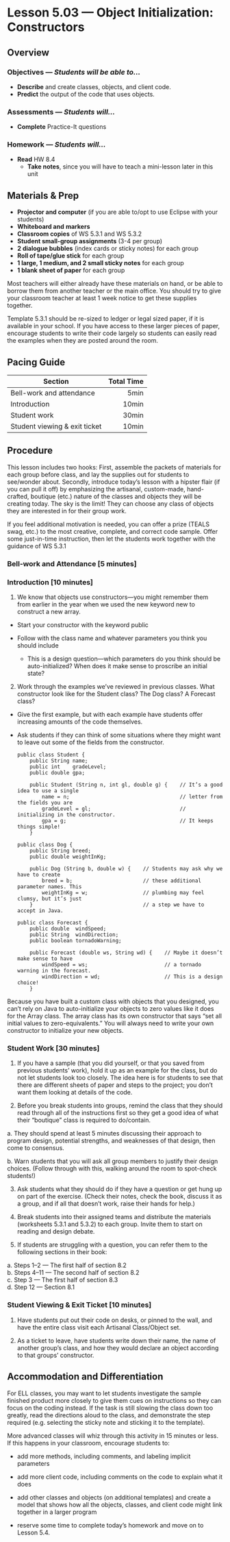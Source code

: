 Lesson 5.03 — Object Initialization: Constructors
====================================================================================================

Overview
--------
### Objectives — _Students will be able to…_
- **Describe** and create classes, objects, and client code.
- **Predict** the output of the code that uses objects.

### Assessments — _Students will…_
- **Complete** Practice-It questions

### Homework — _Students will…_
- **Read** HW 8.4
  - **Take notes**, since you will have to teach a mini-lesson later in this unit


Materials & Prep
----------------
- **Projector and computer** (if you are able to/opt to use Eclipse with your students)
- **Whiteboard and** **markers**
- **Classroom copies** of WS 5.3.1 and WS 5.3.2
- **Student small-group assignments** (3-4 per group)
- **2 dialogue bubbles** (index cards or sticky notes) for each group
- **Roll of tape/glue stick** for each group
- **1 large, 1 medium, and 2 small sticky notes** for each group
- **1 blank sheet of paper** for each group

Most teachers will either already have these materials on hand, or be able to borrow them from
another teacher or the main office. You should try to give your classroom teacher at least 1 week
notice to get these supplies together.

Template 5.3.1 should be re-sized to ledger or legal sized paper, if it is available in your school.
If you have access to these larger pieces of paper, encourage students to write their code largely
so students can easily read the examples when they are posted around the room.

Pacing Guide
------------
| Section                       | Total Time |
|-------------------------------|-----------:|
| Bell-work and attendance      |       5min |
| Introduction                  |      10min |
| Student work                  |      30min |
| Student viewing & exit ticket |      10min |


Procedure
---------
This lesson includes two hooks: First, assemble the packets of materials for each group before
class, and lay the supplies out for students to see/wonder about. Secondly, introduce today’s lesson
with a hipster flair (if you can pull it off) by emphasizing the artisanal, custom-made,
hand-crafted, boutique (etc.) nature of the classes and objects they will be creating today. The sky
is the limit! They can choose any class of objects they are interested in for their group work.

If you feel additional motivation is needed, you can offer a prize (TEALS swag, etc.) to the most
creative, complete, and correct code sample. Offer some just-in-time instruction, then let the
students work together with the guidance of WS 5.3.1

### Bell-work and Attendance \[5 minutes\]

### Introduction \[10 minutes\]

1. We know that objects use constructors—you might remember them from earlier in the year when we
  used the new keyword new to construct a new array.

  - Start your constructor with the keyword public

  - Follow with the class name and whatever parameters you think you should include

    - This is a design question—which parameters do you think should be auto-initialized? When does
      it make sense to proscribe an initial state?

2. Work through the examples we’ve reviewed in previous classes. What constructor look like for the
  Student class? The Dog class? A Forecast class?

  - Give the first example, but with each example have students offer increasing amounts of the code
    themselves.

  - Ask students if they can think of some situations where they might want to leave out some of the
    fields from the constructor.

    ```
    public class Student {
        public String name;
        public int    gradeLevel;
        public double gpa;

        public Student (String n, int gl, double g) {    // It’s a good idea to use a single
            name = n;                                    // letter from the fields you are
            gradeLevel = gl;                             // initializing in the constructor.
            gpa = g;                                     // It keeps things simple!
        }
    ```

    ```
    public class Dog {
        public String breed;
        public double weightInKg;

        public Dog (String b, double w) {    // Students may ask why we have to create
            breed = b;                       // these additional parameter names. This
            weightInKg = w;                  // plumbing may feel clumsy, but it’s just
        }                                    // a step we have to accept in Java.
    ```

    ```
    public class Forecast {
        public double  windSpeed;
        public String  windDirection;
        public boolean tornadoWarning;

        public Forecast (double ws, String wd) {    // Maybe it doesn’t make sense to have
            windSpeed = ws;                         // a tornado warning in the forecast.
            windDirection = wd;                     // This is a design choice!
        }
    ```

  Because you have built a custom class with objects that you designed, you can’t rely on Java to
  auto-initialize your objects to zero values like it does for the Array class. The array class has
  its own constructor that says “set all initial values to zero-equivalents.” You will always need
  to write your own constructor to initialize your new objects.

### Student Work \[30 minutes\]

1. If you have a sample (that you did yourself, or that you saved from previous students’ work),
  hold it up as an example for the class, but do not let students look too closely. The idea here is
  for students to see that there are different sheets of paper and steps to the project; you don’t
  want them looking at details of the code.

2. Before you break students into groups, remind the class that they should read through all of the
  instructions first so they get a good idea of what their “boutique” class is required to
  do/contain.

  a. They should spend at least 5 minutes discussing their approach to program design, potential
    strengths, and weaknesses of that design, then come to consensus.

  b. Warn students that you will ask all group members to justify their design choices. (Follow
    through with this, walking around the room to spot-check students!)

3. Ask students what they should do if they have a question or get hung up on part of the exercise.
  (Check their notes, check the book, discuss it as a group, and if all that doesn’t work, raise
  their hands for help.)

4. Break students into their assigned teams and distribute the materials (worksheets 5.3.1 and
  5.3.2) to each group. Invite them to start on reading and design debate.

5. If students are struggling with a question, you can refer them to the following sections in their
  book:

  a. Steps 1–2 — The first half of section 8.2<br>
  b. Steps 4–11 — The second half of section 8.2<br>
  c. Step 3 — The first half of section 8.3<br>
  d. Step 12 — Section 8.1

### Student Viewing & Exit Ticket \[10 minutes\]

1. Have students put out their code on desks, or pinned to the wall, and have the entire class visit
  each Artisanal Class/Object set.

2. As a ticket to leave, have students write down their name, the name of another group’s class, and
  how they would declare an object according to that groups’ constructor.


Accommodation and Differentiation
---------------------------------
For ELL classes, you may want to let students investigate the sample finished product more closely
to give them cues on instructions so they can focus on the coding instead. If the task is still
slowing the class down too greatly, read the directions aloud to the class, and demonstrate the step
required (e.g. selecting the sticky note and sticking it to the template).

More advanced classes will whiz through this activity in 15 minutes or less. If this happens in your
classroom, encourage students to:

- add more methods, including comments, and labeling implicit parameters

- add more client code, including comments on the code to explain what it does

- add other classes and objects (on additional templates) and create a model that shows how all the
  objects, classes, and client code might link together in a larger program

- reserve some time to complete today’s homework and move on to Lesson 5.4.
